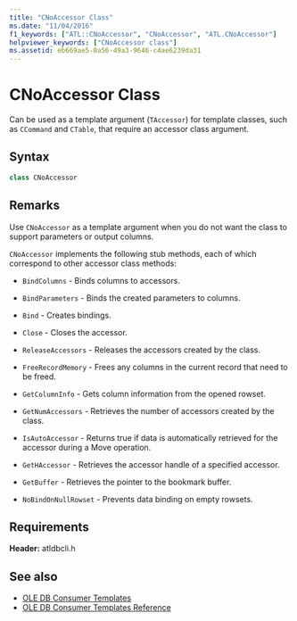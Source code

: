 ```yaml
---
title: "CNoAccessor Class"
ms.date: "11/04/2016"
f1_keywords: ["ATL::CNoAccessor", "CNoAccessor", "ATL.CNoAccessor"]
helpviewer_keywords: ["CNoAccessor class"]
ms.assetid: eb669ae5-0a56-49a3-9646-c4ae6239da31
---
```

# CNoAccessor Class

Can be used as a template argument (`TAccessor`) for template classes, such as `CCommand` and `CTable`, that require an accessor class argument.

## Syntax

```cpp
class CNoAccessor
```

## Remarks

Use `CNoAccessor` as a template argument when you do not want the class to support parameters or output columns.

`CNoAccessor` implements the following stub methods, each of which correspond to other accessor class methods:

- `BindColumns` - Binds columns to accessors.

- `BindParameters` - Binds the created parameters to columns.

- `Bind` - Creates bindings.

- `Close` - Closes the accessor.

- `ReleaseAccessors` - Releases the accessors created by the class.

- `FreeRecordMemory` - Frees any columns in the current record that need to be freed.

- `GetColumnInfo` - Gets column information from the opened rowset.

- `GetNumAccessors` - Retrieves the number of accessors created by the class.

- `IsAutoAccessor` - Returns true if data is automatically retrieved for the accessor during a Move operation.

- `GetHAccessor` - Retrieves the accessor handle of a specified accessor.

- `GetBuffer` - Retrieves the pointer to the bookmark buffer.

- `NoBindOnNullRowset` - Prevents data binding on empty rowsets.

## Requirements

**Header:** atldbcli.h

## See also

- [OLE DB Consumer Templates](../../data/oledb/ole-db-consumer-templates-cpp.md)
- [OLE DB Consumer Templates Reference](../../data/oledb/ole-db-consumer-templates-reference.md)
